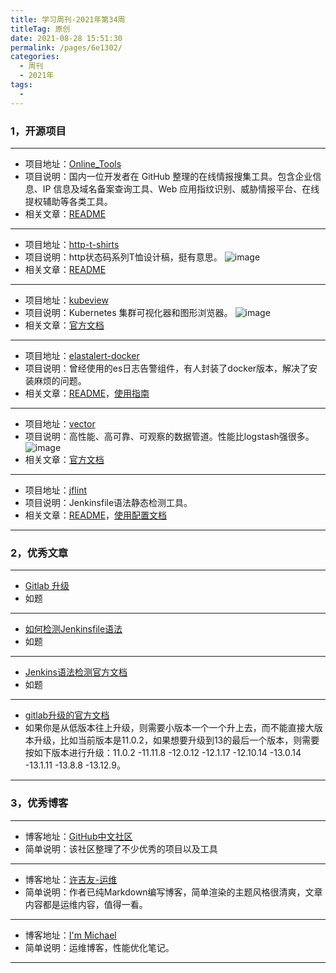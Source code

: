 ```yaml
---
title: 学习周刊-2021年第34周
titleTag: 原创
date: 2021-08-28 15:51:30
permalink: /pages/6e1302/
categories:
  - 周刊
  - 2021年
tags:
  - 
---
```



### **1，开源项目**

------

- 项目地址：[Online_Tools](https://github.com/r0eXpeR/Online_Tools)
- 项目说明：国内一位开发者在 GitHub 整理的在线情报搜集工具。包含企业信息、IP 信息及域名备案查询工具、Web 应用指纹识别、威胁情报平台、在线提权辅助等各类工具。
- 相关文章：[README](https://github.com/r0eXpeR/Online_Tools/blob/main/README.md)

---

- 项目地址：[http-t-shirts](https://github.com/easychen/http-t-shirts)
- 项目说明：http状态码系列T恤设计稿，挺有意思。
  ![image](http://t.eryajf.net/imgs/2021/09/a6a2b8b76abd4964.jpg)
- 相关文章：[README](https://github.com/easychen/http-t-shirts/blob/main/README.md)

---

- 项目地址：[kubeview](https://github.com/benc-uk/kubeview)
- 项目说明：Kubernetes 集群可视化器和图形浏览器。
  ![image](http://t.eryajf.net/imgs/2021/09/edc126b4bbd8d2af.jpg)
- 相关文章：[官方文档](http://kubeview.benco.io/)

---

- 项目地址：[elastalert-docker](https://github.com/anjia0532/elastalert-docker)
- 项目说明：曾经使用的es日志告警组件，有人封装了docker版本，解决了安装麻烦的问题。
- 相关文章：[README](https://github.com/anjia0532/elastalert-docker/blob/master/README.md)，[使用指南](https://wiki.eryajf.net/pages/3391.html)

---

- 项目地址：[vector](https://github.com/timberio/vector)
- 项目说明：高性能、高可靠、可观察的数据管道。性能比logstash强很多。
  ![image](http://t.eryajf.net/imgs/2021/09/0c640359439838e6.jpg)
- 相关文章：[官方文档](https://vector.dev/docs/)

---

- 项目地址：[jflint](https://github.com/miyajan/jflint)
- 项目说明：Jenkinsfile语法静态检测工具。
- 相关文章：[README](https://github.com/miyajan/jflint/blob/master/README.md)，[使用配置文档](https://wiki.eryajf.net/pages/b732f5/)

------

### **2，优秀文章**

------

-   [Gitlab 升级](https://xujiyou.work/DevOps/Gitlab/Gitlab%E5%8D%87%E7%BA%A7.html)
- 如题

----

-  [如何检测Jenkinsfile语法](https://sandrocirulli.net/how-to-validate-a-jenkinsfile/)
- 如题

---

- [Jenkins语法检测官方文档](https://www.jenkins.io/doc/book/pipeline/development/)
- 如题

---

-   [gitlab升级的官方文档](https://docs.gitlab.com/ee/update/index.html#1420)
-  如果你是从低版本往上升级，则需要小版本一个一个升上去，而不能直接大版本升级，比如当前版本是11.0.2，如果想要升级到13的最后一个版本，则需要按如下版本进行升级：11.0.2 -11.11.8 -12.0.12 -12.1.17 -12.10.14 -13.0.14 -13.1.11 -13.8.8 -13.12.9。

------

### **3，优秀博客**

------

- 博客地址：[GitHub中文社区](https://www.githubs.cn/)
- 简单说明：该社区整理了不少优秀的项目以及工具

----

- 博客地址：[许吉友-运维](https://xujiyou.work/)
- 简单说明：作者已纯Markdown编写博客，简单渲染的主题风格很清爽，文章内容都是运维内容，值得一看。

---

- 博客地址：[I'm Michael](https://gamelife1314.github.io/)
- 简单说明：运维博客，性能优化笔记。

------